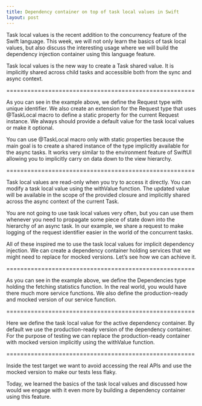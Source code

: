 ```yaml
---
title: Dependency container on top of task local values in Swift
layout: post
---
```


Task local values is the recent addition to the concurrency feature of the Swift language. This week, we will not only learn the basics of task local values, but also discuss the interesting usage where we will build the dependency injection container using this language feature.

Task local values is the new way to create a Task shared value. It is implicitly shared across child tasks and accessible both from the sync and async context.

======================================================

As you can see in the example above, we define the Request type with unique identifier. We also create an extension for the Request type that uses @TaskLocal macro to define a static property for the current Request instance. We always should provide a default value for the task local values or make it optional.

You can use @TaskLocal macro only with static properties because the main goal is to create a shared instance of the type implicitly available for the async tasks. It works very similar to the environment feature of SwiftUI allowing you to implicitly carry on data down to the view hierarchy.

======================================================

Task local values are read-only when you try to access it directly. You can modify a task local value using the withValue function. The updated value will be available in the scope of the provided closure and implicitly shared across the async context of the current Task.

You are not going to use task local values very often, but you can use them whenever you need to propagate some piece of state down into the hierarchy of an async task. In our example, we share a request to make logging of the request identifier easier in the world of the concurrent tasks.

All of these inspired me to use the task local values for implicit dependency injection. We can create a dependency container holding services that we might need to replace for mocked versions. Let’s see how we can achieve it.

======================================================

As you can see in the example above, we define the Dependencies type holding the fetching statistics function. In the real world, you would have there much more service functions. We also define the production-ready and mocked version of our service function.

======================================================

Here we define the task local value for the active dependency container. By default we use the production-ready version of the dependency container. For the purpose of testing we can replace the production-ready container with mocked version implicitly using the withValue function.

======================================================

Inside the test target we want to avoid accessing the real APIs and use the mocked version to make our tests less flaky.

Today, we learned the basics of the task local values and discussed how would we engage with it even more by building a dependency container using this feature.
